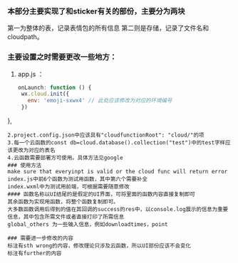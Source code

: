 ### 本部分主要实现了和sticker有关的部份，主要分为两块
第一为整体的表，记录表情包的所有信息
第二则是存储，记录了文件名和cloudpath。

### 主要设置之时需要更改一些地方：
1. app.js ：
   ```js
   onLaunch: function () {
    wx.cloud.init({
      env: 'emoji-sxwx4' // 此处应该修改为对应的环境编号
    })
  },
  ```
2.project.config.json中应该具有"cloudfunctionRoot": "cloud/"的项
3.每一个云函数的const db=cloud.database().collection("test")中的test字样应该更改为对应的表名
4.云函数需要部署方可使用。具体方法见google
### 使用方法
make sure that everyinpt is valid or the cloud func will return error
index.js中前6个函数为测试用函数，其中第六个需要补全
index.wxml中为测试用前端，可根据需要随意修改
#### 函数名称以UI结尾的是假定的UI界面，可将里面的函数内容直接复制即可
其余函数为实现用函数，将整个函数复制即可。
大多数函数调用后得到的值在其回调的success的res中，以console.log展示的信息为重要信息，其中包含所需文件或者直接打印了所需信息
global_others 为一些输入信息，例如downloadtimes，point

### 需要进一步修改的内容
标注有sth wrong的内容，修改理论只涉及云函数，所以UI部份应该不会变化
标注有further的内容
